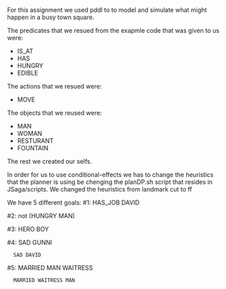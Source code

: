 For this assignment we used pddl to to model and simulate what might happen in a busy town square.

The predicates that we resued from the exapmle code that was given to us were: 
  - IS_AT
  - HAS
  - HUNGRY
  - EDIBLE

The actions that we resued were: 
  - MOVE
 
The objects that we reused were:
  - MAN
  - WOMAN
  - RESTURANT
  - FOUNTAIN
  
The rest we created our selfs.

In order for us to use conditional-effects we has to change the heuristics that the planner is using be chenging the planDP.sh script that resides in JSaga/scripts.
We changed the heuristics from landmark cut to ff

We have 5 different goals:
  #1: HAS_JOB DAVID
  
  #2: not (HUNGRY MAN)
  
  #3: HERO BOY
  
  #4: SAD GUNNI
      
      SAD DAVID
      
  #5: MARRIED MAN WAITRESS
  
      MARRIED WAITRESS MAN
      
